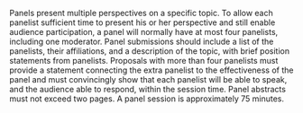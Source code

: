 Panels present multiple perspectives on a specific topic. To allow each panelist sufficient time to present his or her perspective and still enable audience participation, a panel will normally have at most four panelists, including one moderator. Panel submissions should include a list of the panelists, their affiliations, and a description of the topic, with brief position statements from panelists. Proposals with more than four panelists must provide a statement connecting the extra panelist to the effectiveness of the panel and must convincingly show that each panelist will be able to speak, and the audience able to respond, within the session time. Panel abstracts must not exceed two pages. A panel session is approximately 75 minutes.